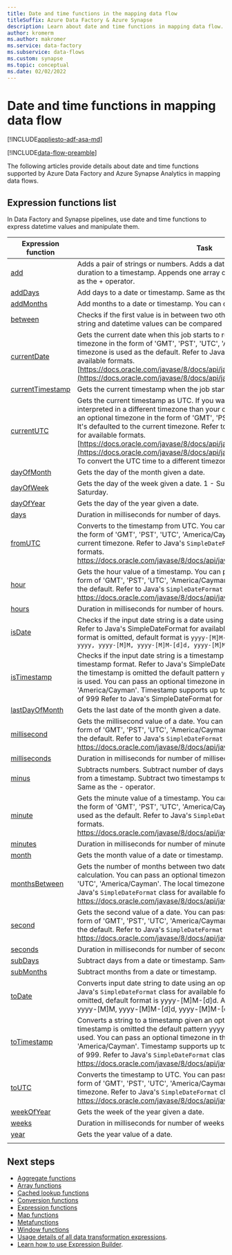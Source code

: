 ```yaml
---
title: Date and time functions in the mapping data flow
titleSuffix: Azure Data Factory & Azure Synapse
description: Learn about date and time functions in mapping data flow.
author: kromerm
ms.author: makromer
ms.service: data-factory
ms.subservice: data-flows
ms.custom: synapse
ms.topic: conceptual
ms.date: 02/02/2022
---
```


# Date and time functions in mapping data flow

[!INCLUDE[appliesto-adf-asa-md](includes/appliesto-adf-asa-md.md)]

[!INCLUDE[data-flow-preamble](includes/data-flow-preamble.md)]

The following articles provide details about date and time functions supported by Azure Data Factory and Azure Synapse Analytics in mapping data flows.

## Expression functions list

In Data Factory and Synapse pipelines, use date and time functions to express datetime values and manipulate them.

| Expression function | Task |
|-----|-----|
| [add](data-flow-expressions-usage.md#add) | Adds a pair of strings or numbers. Adds a date to a number of days. Adds a duration to a timestamp. Appends one array of similar type to another. Same as the + operator.  |
| [addDays](data-flow-expressions-usage.md#addDays) | Add days to a date or timestamp. Same as the + operator for date.  |
| [addMonths](data-flow-expressions-usage.md#addMonths) | Add months to a date or timestamp. You can optionally pass a timezone.  |
| [between](data-flow-expressions-usage.md#between) | Checks if the first value is in between two other values inclusively. Numeric, string and datetime values can be compared  |
| [currentDate](data-flow-expressions-usage.md#currentDate) | Gets the current date when this job starts to run. You can pass an optional timezone in the form of 'GMT', 'PST', 'UTC', 'America/Cayman'. The local timezone is used as the default. Refer to Java's `SimpleDateFormat` class for available formats. [https://docs.oracle.com/javase/8/docs/api/java/text/SimpleDateFormat.html](https://docs.oracle.com/javase/8/docs/api/java/text/SimpleDateFormat.html). |
| [currentTimestamp](data-flow-expressions-usage.md#currentTimestamp) | Gets the current timestamp when the job starts to run with local time zone.  |
| [currentUTC](data-flow-expressions-usage.md#currentUTC) | Gets the current timestamp as UTC. If you want your current time to be interpreted in a different timezone than your cluster time zone, you can pass an optional timezone in the form of 'GMT', 'PST', 'UTC', or 'America/Cayman'. It's defaulted to the current timezone. Refer to Java's `SimpleDateFormat` class for available formats. [https://docs.oracle.com/javase/8/docs/api/java/text/SimpleDateFormat.html](https://docs.oracle.com/javase/8/docs/api/java/text/SimpleDateFormat.html). To convert the UTC time to a different timezone, use `fromUTC()`.  |
| [dayOfMonth](data-flow-expressions-usage.md#dayOfMonth) | Gets the day of the month given a date.  |
| [dayOfWeek](data-flow-expressions-usage.md#dayOfWeek) | Gets the day of the week given a date. 1 - Sunday, 2 - Monday ..., 7 - Saturday.  |
| [dayOfYear](data-flow-expressions-usage.md#dayOfYear) | Gets the day of the year given a date.  |
| [days](data-flow-expressions-usage.md#days) | Duration in milliseconds for number of days.  |
| [fromUTC](data-flow-expressions-usage.md#fromUTC) | Converts to the timestamp from UTC. You can optionally pass the timezone in the form of 'GMT', 'PST', 'UTC', 'America/Cayman'. It's defaulted to the current timezone. Refer to Java's `SimpleDateFormat` class for available formats. https://docs.oracle.com/javase/8/docs/api/java/text/SimpleDateFormat.html.  |
| [hour](data-flow-expressions-usage.md#hour) | Gets the hour value of a timestamp. You can pass an optional timezone in the form of 'GMT', 'PST', 'UTC', 'America/Cayman'. The local timezone is used as the default. Refer to Java's `SimpleDateFormat` class for available formats. https://docs.oracle.com/javase/8/docs/api/java/text/SimpleDateFormat.html.  |
| [hours](data-flow-expressions-usage.md#hours) | Duration in milliseconds for number of hours.  |
| [isDate](data-flow-expressions-usage.md#isDate) | Checks if the input date string is a date using an optional input date format. Refer to Java's SimpleDateFormat for available formats. If the input date format is omitted, default format is ``yyyy-[M]M-[d]d``. Accepted formats are ``[ yyyy, yyyy-[M]M, yyyy-[M]M-[d]d, yyyy-[M]M-[d]dT* ]``|
| [isTimestamp](data-flow-expressions-usage.md#isTimestamp) | Checks if the input date string is a timestamp using an optional input timestamp format. Refer to Java's SimpleDateFormat for available formats. If the timestamp is omitted the default pattern ``yyyy-[M]M-[d]d hh:mm:ss[.f...]`` is used. You can pass an optional timezone in the form of 'GMT', 'PST', 'UTC', 'America/Cayman'. Timestamp supports up to millisecond accuracy with value of 999 Refer to Java's SimpleDateFormat for available formats.|
| [lastDayOfMonth](data-flow-expressions-usage.md#lastDayOfMonth) | Gets the last date of the month given a date.  |
| [millisecond](data-flow-expressions-usage.md#millisecond) | Gets the millisecond value of a date. You can pass an optional timezone in the form of 'GMT', 'PST', 'UTC', 'America/Cayman'. The local timezone is used as the default. Refer to Java's `SimpleDateFormat` class for available formats. https://docs.oracle.com/javase/8/docs/api/java/text/SimpleDateFormat.html.  |
| [milliseconds](data-flow-expressions-usage.md#milliseconds) | Duration in milliseconds for number of milliseconds.  |
| [minus](data-flow-expressions-usage.md#minus) | Subtracts numbers. Subtract number of days from a date. Subtract duration from a timestamp. Subtract two timestamps to get difference in milliseconds. Same as the - operator.  |
| [minute](data-flow-expressions-usage.md#minute) | Gets the minute value of a timestamp. You can pass an optional timezone in the form of 'GMT', 'PST', 'UTC', 'America/Cayman'. The local timezone is used as the default. Refer to Java's `SimpleDateFormat` class for available formats. https://docs.oracle.com/javase/8/docs/api/java/text/SimpleDateFormat.html.  |
| [minutes](data-flow-expressions-usage.md#minutes) | Duration in milliseconds for number of minutes.  |
| [month](data-flow-expressions-usage.md#month) | Gets the month value of a date or timestamp.  |
| [monthsBetween](data-flow-expressions-usage.md#monthsBetween) | Gets the number of months between two dates. You can round off the calculation. You can pass an optional timezone in the form of 'GMT', 'PST', 'UTC', 'America/Cayman'. The local timezone is used as the default. Refer to Java's `SimpleDateFormat` class for available formats. https://docs.oracle.com/javase/8/docs/api/java/text/SimpleDateFormat.html.  |
| [second](data-flow-expressions-usage.md#second) | Gets the second value of a date. You can pass an optional timezone in the form of 'GMT', 'PST', 'UTC', 'America/Cayman'. The local timezone is used as the default. Refer to Java's `SimpleDateFormat` class for available formats. https://docs.oracle.com/javase/8/docs/api/java/text/SimpleDateFormat.html.  |
| [seconds](data-flow-expressions-usage.md#seconds) | Duration in milliseconds for number of seconds.  |
| [subDays](data-flow-expressions-usage.md#subDays) | Subtract days from a date or timestamp. Same as the - operator for date.  |
| [subMonths](data-flow-expressions-usage.md#subMonths) | Subtract months from a date or timestamp.  |
| [toDate](data-flow-expressions-usage.md#toDate) | Converts input date string to date using an optional input date format. Refer to Java's `SimpleDateFormat` class for available formats. If the input date format is omitted, default format is yyyy-[M]M-[d]d. Accepted formats are :[ yyyy, yyyy-[M]M, yyyy-[M]M-[d]d, yyyy-[M]M-[d]dT* ].  |
| [toTimestamp](data-flow-expressions-usage.md#toTimestamp) | Converts a string to a timestamp given an optional timestamp format. If the timestamp is omitted the default pattern yyyy-[M]M-[d]d hh:mm:ss[.f...] is used. You can pass an optional timezone in the form of 'GMT', 'PST', 'UTC', 'America/Cayman'. Timestamp supports up to millisecond accuracy with value of 999. Refer to Java's `SimpleDateFormat` class for available formats. https://docs.oracle.com/javase/8/docs/api/java/text/SimpleDateFormat.html.  |
| [toUTC](data-flow-expressions-usage.md#toUTC) | Converts the timestamp to UTC. You can pass an optional timezone in the form of 'GMT', 'PST', 'UTC', 'America/Cayman'. It is defaulted to the current timezone. Refer to Java's `SimpleDateFormat` class for available formats. https://docs.oracle.com/javase/8/docs/api/java/text/SimpleDateFormat.html.  |
| [weekOfYear](data-flow-expressions-usage.md#weekOfYear) | Gets the week of the year given a date.  |
| [weeks](data-flow-expressions-usage.md#weeks) | Duration in milliseconds for number of weeks.  |
| [year](data-flow-expressions-usage.md#year) | Gets the year value of a date.  |
|||

## Next steps

- [Aggregate functions](data-flow-aggregate-functions.md)
- [Array functions](data-flow-array-functions.md)
- [Cached lookup functions](data-flow-cached-lookup-functions.md)
- [Conversion functions](data-flow-conversion-functions.md)
- [Expression functions](data-flow-expression-functions.md)
- [Map functions](data-flow-map-functions.md)
- [Metafunctions](data-flow-metafunctions.md)
- [Window functions](data-flow-window-functions.md)
- [Usage details of all data transformation expressions](data-flow-expressions-usage.md).
- [Learn how to use Expression Builder](concepts-data-flow-expression-builder.md).